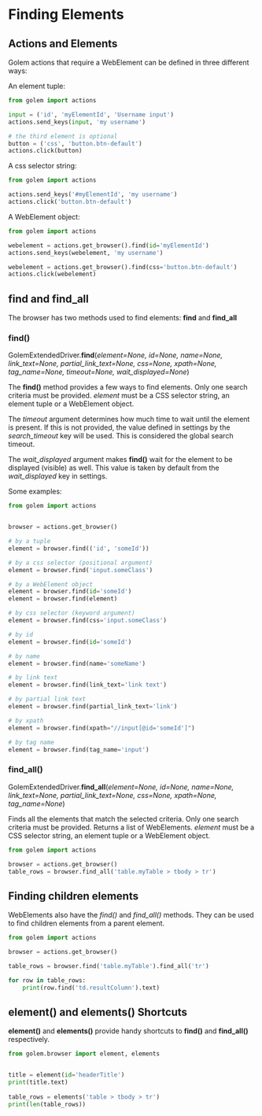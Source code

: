 Finding Elements
==================================================

## Actions and Elements

Golem actions that require a WebElement can be defined in three different ways:

An element tuple:

```python
from golem import actions

input = ('id', 'myElementId', 'Username input')
actions.send_keys(input, 'my username')

# the third element is optional
button = ('css', 'button.btn-default')
actions.click(button)
```

A css selector string:

```python
from golem import actions

actions.send_keys('#myElementId', 'my username')
actions.click('button.btn-default')
```

A WebElement object:

```python
from golem import actions

webelement = actions.get_browser().find(id='myElementId')
actions.send_keys(webelement, 'my username')

webelement = actions.get_browser().find(css='button.btn-default')
actions.click(webelement)
```


## find and find_all

The browser has two methods used to find elements: **find** and **find_all**

### find()

GolemExtendedDriver.**find**(*element=None, id=None, name=None, link_text=None, partial_link_text=None, css=None, xpath=None, tag_name=None, timeout=None, wait_displayed=None*)

The **find()** method provides a few ways to find elements.
Only one search criteria must be provided. *element* must be a CSS selector string, an element tuple or a WebElement object.

The *timeout* argument determines how much time to wait until the element is present.
If this is not provided, the value defined in settings by the *search_timeout* key will be used.
This is considered the global search timeout.

The *wait_displayed* argument makes **find()** wait for the element to be displayed (visible) as well.
This value is taken by default from the *wait_displayed* key in settings.

Some examples:

```python
from golem import actions


browser = actions.get_browser()

# by a tuple
element = browser.find(('id', 'someId'))

# by a css selector (positional argument) 
element = browser.find('input.someClass')

# by a WebElement object 
element = browser.find(id='someId')
element = browser.find(element)

# by css selector (keyword argument)
element = browser.find(css='input.someClass')

# by id
element = browser.find(id='someId')

# by name
element = browser.find(name='someName')

# by link text
element = browser.find(link_text='link text')

# by partial link text
element = browser.find(partial_link_text='link')

# by xpath
element = browser.find(xpath="//input[@id='someId']")

# by tag name
element = browser.find(tag_name='input')
```

### find_all()

GolemExtendedDriver.**find_all**(*element=None, id=None, name=None, link_text=None, partial_link_text=None, css=None, xpath=None, tag_name=None*)

Finds all the elements that match the selected criteria.
Only one search criteria must be provided. Returns a list of WebElements.
*element* must be a CSS selector string, an element tuple or a WebElement object.

```python
from golem import actions

browser = actions.get_browser()
table_rows = browser.find_all('table.myTable > tbody > tr')
```

## Finding children elements

WebElements also have the *find()* and *find_all()* methods. They can be used to find children elements from a parent element.

```python
from golem import actions

browser = actions.get_browser()

table_rows = browser.find('table.myTable').find_all('tr')

for row in table_rows:
    print(row.find('td.resultColumn').text)
```

## element() and elements() Shortcuts

**element()** and **elements()** provide handy shortcuts to **find()** and **find_all()** respectively.

```python
from golem.browser import element, elements


title = element(id='headerTitle')
print(title.text)
 
table_rows = elements('table > tbody > tr')
print(len(table_rows))
```